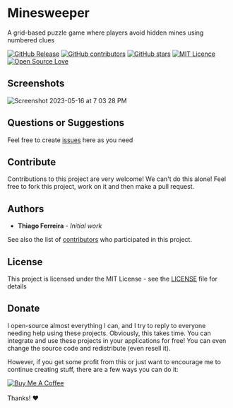 # Minesweeper

A grid-based puzzle game where players avoid hidden mines using numbered clues

[![GitHub Release](https://img.shields.io/github/release/thiagodnf/minesweeper.svg)](https://github.com/thiagodnf/minesweeper/releases/latest)
[![GitHub contributors](https://img.shields.io/github/contributors/thiagodnf/minesweeper.svg)](https://github.com/thiagodnf/minesweeper/graphs/contributors)
[![GitHub stars](https://img.shields.io/github/stars/thiagodnf/minesweeper.svg)](https://github.com/thiagodnf/minesweeper)
[![MIT Licence](https://badges.frapsoft.com/os/mit/mit.svg?v=103)](https://opensource.org/licenses/mit-license.php)
[![Open Source Love](https://badges.frapsoft.com/os/v1/open-source.svg?v=103)](https://github.com/ellerbrock/open-source-badges/)

## Screenshots

![Screenshot 2023-05-16 at 7 03 28 PM](https://github.com/thiagodnf/minesweeper/assets/114015/b98ba625-67af-4d17-b5e2-918e30871c20)

## Questions or Suggestions

Feel free to create <a href="https://github.com/thiagodnf/minesweeper/issues">issues</a> here as you need

## Contribute

Contributions to this project are very welcome! We can't do this alone! Feel free to fork this project, work on it and then make a pull request.

## Authors

* **Thiago Ferreira** - *Initial work*

See also the list of [contributors](https://github.com/thiagodnf/minesweeper/graphs/contributors) who participated in this project.

## License

This project is licensed under the MIT License - see the [LICENSE](LICENSE) file for details

## Donate

I open-source almost everything I can, and I try to reply to everyone needing help using these projects. Obviously, this takes time. You can integrate and use these projects in your applications for free! You can even change the source code and redistribute (even resell it).

However, if you get some profit from this or just want to encourage me to continue creating stuff, there are a few ways you can do it:

<a href="https://www.buymeacoffee.com/thiagodnf" target="_blank">
  <img src="https://www.buymeacoffee.com/assets/img/guidelines/download-assets-sm-2.svg" alt="Buy Me A Coffee">
</a>
<br/>
<br/>
Thanks! ❤️
